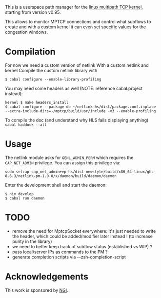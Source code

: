 This is a userspace path manager for the [linux multipath TCP
kernel][mptcp-fork], starting from version v0.95.

This allows to monitor MPTCP connections and control what subflows to create and
with a custom kernel it can even set specific values for the congestion windows.


# Compilation

For now we need a custom version of netlink
With a custom netlink and kernel
Compile the custom netlink library with
```
$ cabal configure --enable-library-profiling
```
You may need some headers as well (NOTE: reference cabal.project instead):
```
kernel $ make headers_install
$ cabal configure --package-db ~/netlink-hs/dist/package.conf.inplace --extra-include-dirs=~/mptcp/build/usr/include -v3 --enable-profiling
```

To compile the doc (and understand why HLS fails displaying anything)
`cabal haddock --all`

# Usage

The netlink module asks for `GENL_ADMIN_PERM` which requires the `CAP_NET_ADMIN` privilege.
You can assign this privilege via:

```
sudo setcap cap_net_admin+ep hs/dist-newstyle/build/x86_64-linux/ghc-8.6.3/netlink-pm-1.0.0/x/daemon/build/daemon/daemon
```

Enter the development shell and start the daemon:

```
$ nix develop
$ cabal run daemon
```

# TODO
- remove the need for MptcpSocket everywhere: it's just needed to write the
header, which could be added/modifier later instead ! (to increase purity in the
    library)
- we need to better keep track of subflow status (established vs WIP) ?
- pass local/server IPs as commands to the PM ?
- generate completion scripts via --zsh-completion-script


# Acknowledgements

This work is sponsored by [NGI][ngi].

[mptcp-fork]: http://multipath-tcp.org/
[ngi]: https://www.ngi.eu/
